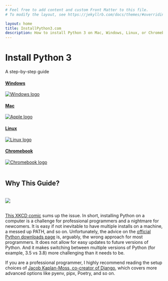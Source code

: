 ```yaml
---
# Feel free to add content and custom Front Matter to this file.
# To modify the layout, see https://jekyllrb.com/docs/themes/#overriding-theme-defaults

layout: home
title: InstallPython3.com
description: How to install Python 3 on Mac, Windows, Linux, or Chromebook
---
```


<div class="pricing-header px-3 py-3 pt-md-5 pb-md-4 mx-auto text-center">
  <h1 class="display-4">Install Python 3</h1>
  <p class="lead">A step-by-step guide</p>
</div>

<div class="container">
  <div class="card-deck mb-6 text-center">
    <div class="card mb-4 shadow-sm">
      <a href="{% post_url/2010-01-01-windows %}">
        <div class="card-header">
          <h4 class="my-0 font-weight-normal">Windows</h4>
        </div>
        <div class="card-body">
          <img src="assets/images/windows.svg.png" class="img-fluid" alt="Windows logo">
        </div>
      </a>
    </div>
    <div class="card mb-4 shadow-sm">
      <a href="{% post_url/2010-01-01-mac %}">
        <div class="card-header">
          <h4 class="my-0 font-weight-normal">Mac</h4>
        </div>
        <div class="card-body">
          <img src="assets/images/apple.svg.png" class="img-fluid" alt="Apple logo">
        </div>
      </a>
    </div>
    <div class="card mb-4 shadow-sm">
      <a href="{% post_url/2010-01-01-linux %}">
        <div class="card-header">
          <h4 class="my-0 font-weight-normal">Linux</h4>
        </div>
        <div class="card-body">
          <img src="assets/images/tux.svg.png" class="img-fluid" alt="Linux logo">
        </div>
      </a>
    </div>
    <div class="card mb-4 shadow-sm">
      <a href="{% post_url/2010-01-01-chromebook %}">
        <div class="card-header">
          <h4 class="my-0 font-weight-normal">Chromebook</h4>
        </div>
        <div class="card-body">
          <img src="assets/images/chrome.svg.png" class="img-fluid" alt="Chromebook logo">
        </div>
      </a>
    </div>
  </div>
  <br />
  <h2>Why This Guide?</h2>
  <br/>
  <div class="xkcd-img">
    <a href="https://xkcd.com/1987/" target="\_blank">
      <img src="https://imgs.xkcd.com/comics/python_environment.png">
    </a>
  </div>
  <br/>
  <p><a href="https://xkcd.com/1987/" target="\blank">This XKCD comic</a> sums up the issue. In short, installing Python on a computer is a challenge for professional programmers and a nightmare for newcomers. It is easy if not inevitable to have multiple installs on a machine, a messed up PATH, and so on. Unfortunately, the advice on the <a href="https://www.python.org/downloads/">official Python downloads page</a> is, arguably, the wrong approach for most programmers. It does not allow for easy updates to future versions of Python. And it makes switching between multiple versions of Python (for example, 3.5 vs 3.8) more challenging than it needs to be.</p>
  <p>If you are a professional programmer, I highly recommend reading the setup choices of <a href="https://jacobian.org/2019/nov/11/python-environment-2020/" target="\_blank">Jacob Kaplan-Moss, co-creator of Django</a>, which covers more advanced options like pyenv, pipx, Poetry, and so on.</p>
</div>
